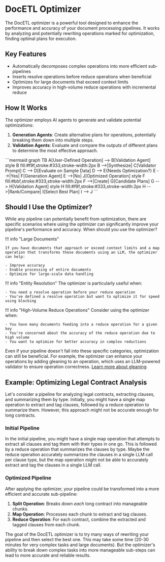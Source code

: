 # DocETL Optimizer

The DocETL optimizer is a powerful tool designed to enhance the performance and accuracy of your document processing pipelines. It works by analyzing and potentially rewriting operations marked for optimization, finding optimal plans for execution.

## Key Features

- Automatically decomposes complex operations into more efficient sub-pipelines
- Inserts resolve operations before reduce operations when beneficial
- Optimizes for large documents that exceed context limits
- Improves accuracy in high-volume reduce operations with incremental reduce

## How It Works

The optimizer employs AI agents to generate and validate potential optimizations:

1. **Generation Agents**: Create alternative plans for operations, potentially breaking them down into multiple steps.
2. **Validation Agents**: Evaluate and compare the outputs of different plans to determine the most effective approach.

<div class="mermaid-wrapper" style="display: flex; justify-content: center;">
  <div class="mermaid" style="width: 100%; height: auto;">
```mermaid
graph TB
    A[User-Defined Operation] --> B[Validation Agent]
    style B fill:#f9f,stroke:#333,stroke-width:2px
    B -->|Synthesize| C[Validator Prompt]
    C --> D[Evaluate on Sample Data]
    D --> E{Needs Optimization?}
    E -->|Yes| F[Generation Agent]
    E -->|No| J[Optimized Operation]
    style F fill:#bbf,stroke:#333,stroke-width:2px
    F -->|Create| G[Candidate Plans]
    G --> H[Validation Agent]
    style H fill:#f9f,stroke:#333,stroke-width:2px
    H -->|Rank/Compare| I[Select Best Plan]
    I --> J
```
  </div>
</div>

## Should I Use the Optimizer?

While any pipeline can potentially benefit from optimization, there are specific scenarios where using the optimizer can significantly improve your pipeline's performance and accuracy. When should you use the optimizer?

!!! info "Large Documents"

    If you have documents that approach or exceed context limits and a map operation that transforms these documents using an LLM, the optimizer can help:

    - Improve accuracy
    - Enable processing of entire documents
    - Optimize for large-scale data handling

!!! info "Entity Resolution"
The optimizer is particularly useful when:

    - You need a resolve operation before your reduce operation
    - You've defined a resolve operation but want to optimize it for speed using blocking

!!! info "High-Volume Reduce Operations"
Consider using the optimizer when:

    - You have many documents feeding into a reduce operation for a given key
    - You're concerned about the accuracy of the reduce operation due to high volume
    - You want to optimize for better accuracy in complex reductions

Even if your pipeline doesn't fall into these specific categories, optimization can still be beneficial. For example, the optimizer can enhance your operations by adding gleaning to an operation, which uses an LLM-powered validator to ensure operation correctness. [Learn more about gleaning](../concepts/operators.md).

## Example: Optimizing Legal Contract Analysis

Let's consider a pipeline for analyzing legal contracts, extracting clauses, and summarizing them by type. Initially, you might have a single map operation to extract and tag clauses, followed by a reduce operation to summarize them. However, this approach might not be accurate enough for long contracts.

### Initial Pipeline

In the initial pipeline, you might have a single map operation that attempts to extract all clauses and tag them with their types in one go. This is followed by a reduce operation that summarizes the clauses by type. Maybe the reduce operation accurately summarizes the clauses in a single LLM call per clause type, but the map operation might not be able to accurately extract and tag the clauses in a single LLM call.

### Optimized Pipeline

After applying the optimizer, your pipeline could be transformed into a more efficient and accurate sub-pipeline:

1. **Split Operation**: Breaks down _each_ long contract into manageable chunks.
2. **Map Operation**: Processes each chunk to extract and tag clauses.
3. **Reduce Operation**: For each contract, combine the extracted and tagged clauses from each chunk.

The goal of the DocETL optimizer is to try many ways of rewriting your pipeline and then select the best one. This may take some time (20-30 minutes for very complex tasks and large documents). But the optimizer's ability to break down complex tasks into more manageable sub-steps can lead to more accurate and reliable results.
